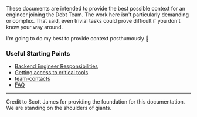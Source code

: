 These documents are intended to provide the best possible context for an engineer joining the Debt Team.  The work here isn't particularly demanding or complex. That said, even trivial tasks could prove difficult if you don't know your way around.

I'm going to do my best to provide context posthumously 🤞

### Useful Starting Points
- [Backend Engineer Responsibilities](../guides-and-howtos/back-end-responsibilities.md)
- [Getting access to critical tools](./up-and-running.md)
- [team-contacts](./team-contacts.md)
- [FAQ](./FAQ.md)


---
Credit to Scott James for providing the foundation for this documentation. We are standing on the shoulders of giants.

